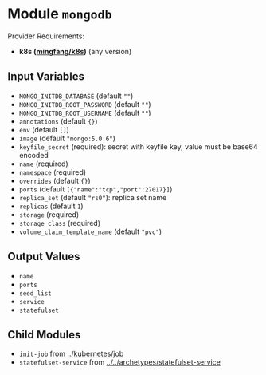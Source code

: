 
# Module `mongodb`

Provider Requirements:
* **k8s ([mingfang/k8s](https://registry.terraform.io/providers/mingfang/k8s/latest))** (any version)

## Input Variables
* `MONGO_INITDB_DATABASE` (default `""`)
* `MONGO_INITDB_ROOT_PASSWORD` (default `""`)
* `MONGO_INITDB_ROOT_USERNAME` (default `""`)
* `annotations` (default `{}`)
* `env` (default `[]`)
* `image` (default `"mongo:5.0.6"`)
* `keyfile_secret` (required): secret with keyfile key, value must be base64 encoded
* `name` (required)
* `namespace` (required)
* `overrides` (default `{}`)
* `ports` (default `[{"name":"tcp","port":27017}]`)
* `replica_set` (default `"rs0"`): replica set name
* `replicas` (default `1`)
* `storage` (required)
* `storage_class` (required)
* `volume_claim_template_name` (default `"pvc"`)

## Output Values
* `name`
* `ports`
* `seed_list`
* `service`
* `statefulset`

## Child Modules
* `init-job` from [../kubernetes/job](../kubernetes/job)
* `statefulset-service` from [../../archetypes/statefulset-service](../../archetypes/statefulset-service)

